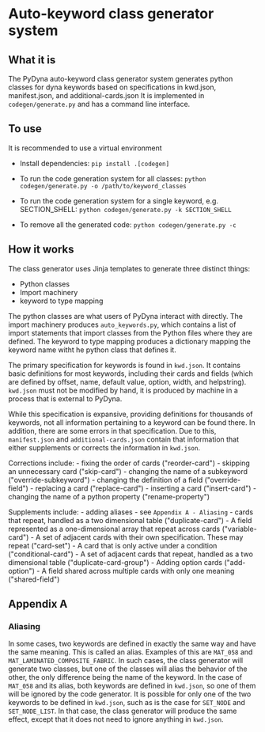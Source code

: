# Auto-keyword class generator system

## What it is
The PyDyna auto-keyword class generator system generates python classes for
dyna keywords based on specifications in kwd.json, manifest.json, and additional-cards.json
It is implemented in `codegen/generate.py` and has a command line interface.

## To use
It is recommended to use a virtual environment

- Install dependencies:
``pip install .[codegen]``

- To run the code generation system for all classes:
``python codegen/generate.py -o /path/to/keyword_classes``

- To run the code generation system for a single keyword, e.g. SECTION_SHELL:
``python codegen/generate.py -k SECTION_SHELL``

- To remove all the generated code:
``python codegen/generate.py -c``

## How it works
The class generator uses Jinja templates to generate three distinct things:
- Python classes
- Import machinery
- keyword to type mapping

The python classes are what users of PyDyna interact with directly. The import machinery produces
`auto_keywords.py`, which contains a list of import statements that import classes from the
Python files where they are defined. The keyword to type mapping produces a dictionary mapping the
keyword name witht he python class that defines it.

The primary specification for keywords is found in `kwd.json`. It contains basic definitions
for most keywords, including their cards and fields (which are defined by offset, name, default
value, option, width, and helpstring). `kwd.json` must not be modified by hand, it is
produced by machine in a process that is external to PyDyna.

While this specification is expansive, providing definitions for thousands of keywords, not all
information pertaining to a keyword can be found there. In addition, there are some errors in that
specification. Due to this, `manifest.json` and `additional-cards.json` contain that information
that either supplements or corrects the information in `kwd.json`.

Corrections include:
    - fixing the order of cards ("reorder-card")
    - skipping an unnecessary card ("skip-card")
    - changing the name of a subkeyword ("override-subkeyword")
    - changing the definition of a field ("override-field")
    - replacing a card ("replace-card")
    - inserting a card ("insert-card")
    - changing the name of a python property ("rename-property")

Supplements include:
    - adding aliases - see `Appendix A - Aliasing`
    - cards that repeat, handled as a two dimensional table ("duplicate-card")
    - A field represented as a one-dimensional array that repeat across cards ("variable-card")
    - A set of adjacent cards with their own specification. These may repeat ("card-set")
    - A card that is only active under a condition ("conditional-card")
    - A set of adjacent cards that repeat, handled as a two dimensional table ("duplicate-card-group")
    - Adding option cards ("add-option")
    - A field shared across multiple cards with only one meaning ("shared-field")


## Appendix A

### Aliasing

In some cases, two keywords are defined in exactly the same way and have the same meaning. This is called
an alias. Examples of this are `MAT_058` and `MAT_LAMINATED_COMPOSITE_FABRIC`. In such cases, the class
generator will generate two classes, but one of the classes will alias the behavior of the other, the only
difference being the name of the keyword. In the case of `MAT_058` and its alias, both keywords are defined
in `kwd.json`, so one of them will be ignored by the code generator. It is possible for only one of the two
keywords to be defined in `kwd.json`, such as is the case for `SET_NODE` and `SET_NODE_LIST`. In that case,
the class generator will produce the same effect, except that it does not need to ignore anything in
`kwd.json`.


